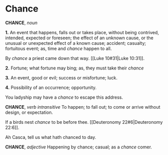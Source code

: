 # Chance

**CHANCE**, _noun_

**1.** An event that happens, falls out or takes place, without being contrived, intended, expected or foreseen; the effect of an unknown cause, or the unusual or unexpected effect of a known cause; accident; casualty; fortuitous event; as, time and _chance_ happen to all.

By _chance_ a priest came down that way. [[Luke 10#31|Luke 10:31]].

**2.** Fortune; what fortune may bing; as, they must take their _chance_

**3.** An event, good or evil; success or misfortune; luck.

**4.** Possibility of an occurrence; opportunity.

You ladyship may have a _chance_ to escape this address.

**CHANCE**, _verb intransitive_ To happen; to fall out; to come or arrive without design, or expectation.

If a birds nest _chance_ to be before thee. [[Deuteronomy 22#6|Deuteronomy 22:6]].

Ah Casca, tell us what hath chanced to day.

**CHANCE**, _adjective_ Happening by chance; casual; as a _chance_ comer.